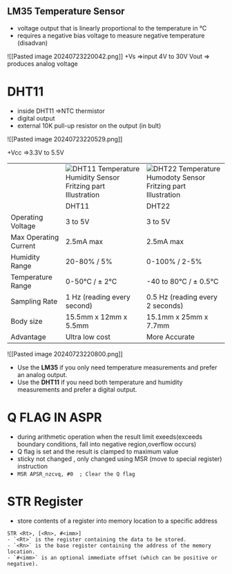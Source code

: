 ## LM35 Temperature Sensor
- voltage output that is linearly proportional to the temperature in °C
- requires a negative bias voltage to measure negative temperature (disadvan)

![[Pasted image 20240723220042.png]]
+Vs =>input 4V to 30V 
Vout => produces analog voltage


# DHT11
- inside DHT11 =>NTC thermistor
- digital output
- external 10K pull-up resistor on the output (in bult)

![[Pasted image 20240723220529.png]]


+Vcc =>3.3V to 5.5V


|   |   |   |
|---|---|---|
||![DHT11 Temperature Humidity Sensor Fritzing part Illustration](https://lastminuteengineers.com/wp-content/uploads/arduino/DHT11-Temperature-Humidity-Sensor-Fritzing-part-Illustration.png)|![DHT22 Temperature Humodoty Sensor Fritzing part Illustration](https://lastminuteengineers.com/wp-content/uploads/arduino/DHT22-Temperature-Humidity-Sensor-Fritzing-part-Illustration.png)|
||DHT11|DHT22|
|Operating Voltage|3 to 5V|3 to 5V|
|Max Operating Current|2.5mA max|2.5mA max|
|Humidity Range|20-80% / 5%|0-100% / 2-5%|
|Temperature Range|0-50°C / ± 2°C|-40 to 80°C / ± 0.5°C|
|Sampling Rate|1 Hz (reading every second)|0.5 Hz (reading every 2 seconds)|
|Body size|15.5mm x 12mm x 5.5mm|15.1mm x 25mm x 7.7mm|
|Advantage|Ultra low cost|More Accurate|


![[Pasted image 20240723220800.png]]







- Use the **LM35** if you only need temperature measurements and prefer an analog output.
- Use the **DHT11** if you need both temperature and humidity measurements and prefer a digital output.


# Q FLAG IN ASPR

- during arithmetic operation when the result limit exeeds(exceeds boundary conditions, fall into negative region,overflow occurs)
- Q flag is set and the result is clamped to maximum value
- sticky not changed , only changed using MSR (move to special register) instruction
-  `MSR APSR_nzcvq, #0  ; Clear the Q flag`

# STR Register

- store contents of a register into memory location to a specific address 

```
STR <Rt>, [<Rn>, #<imm>]
- `<Rt>` is the register containing the data to be stored.
- `<Rn>` is the base register containing the address of the memory location.
- `#<imm>` is an optional immediate offset (which can be positive or negative).
```

